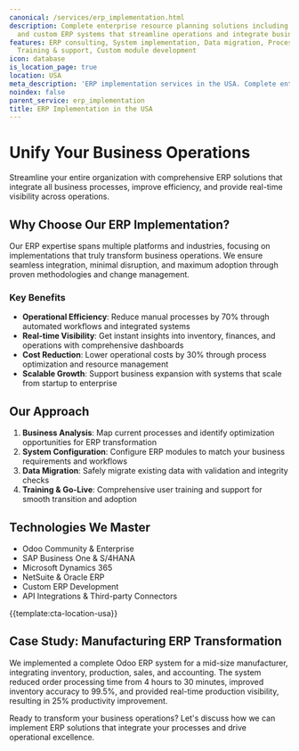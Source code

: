 ```yaml
---
canonical: /services/erp_implementation.html
description: Complete enterprise resource planning solutions including Odoo, SAP,
  and custom ERP systems that streamline operations and integrate business processes
features: ERP consulting, System implementation, Data migration, Process automation,
  Training & support, Custom module development
icon: database
is_location_page: true
location: USA
meta_description: 'ERP implementation services in the USA. Complete enterprise resource planning solutions including Odoo, SAP & custom ERP systems integration.'
noindex: false
parent_service: erp_implementation
title: ERP Implementation in the USA
---
```



# Unify Your Business Operations

Streamline your entire organization with comprehensive ERP solutions that integrate all business processes, improve efficiency, and provide real-time visibility across operations.

## Why Choose Our ERP Implementation?

Our ERP expertise spans multiple platforms and industries, focusing on implementations that truly transform business operations. We ensure seamless integration, minimal disruption, and maximum adoption through proven methodologies and change management.

### Key Benefits

- **Operational Efficiency**: Reduce manual processes by 70% through automated workflows and integrated systems
- **Real-time Visibility**: Get instant insights into inventory, finances, and operations with comprehensive dashboards
- **Cost Reduction**: Lower operational costs by 30% through process optimization and resource management
- **Scalable Growth**: Support business expansion with systems that scale from startup to enterprise

## Our Approach

1. **Business Analysis**: Map current processes and identify optimization opportunities for ERP transformation
2. **System Configuration**: Configure ERP modules to match your business requirements and workflows
3. **Data Migration**: Safely migrate existing data with validation and integrity checks
4. **Training & Go-Live**: Comprehensive user training and support for smooth transition and adoption

## Technologies We Master

- Odoo Community & Enterprise
- SAP Business One & S/4HANA
- Microsoft Dynamics 365
- NetSuite & Oracle ERP
- Custom ERP Development
- API Integrations & Third-party Connectors

{{template:cta-location-usa}}

## Case Study: Manufacturing ERP Transformation

We implemented a complete Odoo ERP system for a mid-size manufacturer, integrating inventory, production, sales, and accounting. The system reduced order processing time from 4 hours to 30 minutes, improved inventory accuracy to 99.5%, and provided real-time production visibility, resulting in 25% productivity improvement.

Ready to transform your business operations? Let's discuss how we can implement ERP solutions that integrate your processes and drive operational excellence.
